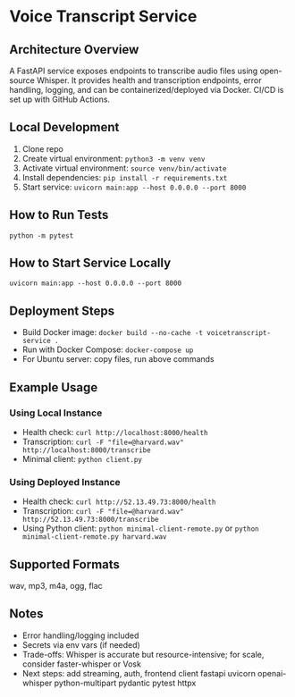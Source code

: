 # Voice Transcript Service

## Architecture Overview
A FastAPI service exposes endpoints to transcribe audio files using open-source Whisper. It provides health and transcription endpoints, error handling, logging, and can be containerized/deployed via Docker. CI/CD is set up with GitHub Actions.

## Local Development
1. Clone repo
2. Create virtual environment: `python3 -m venv venv`
3. Activate virtual environment: `source venv/bin/activate`
4. Install dependencies: `pip install -r requirements.txt`
5. Start service: `uvicorn main:app --host 0.0.0.0 --port 8000`

## How to Run Tests
`python -m pytest`

## How to Start Service Locally
`uvicorn main:app --host 0.0.0.0 --port 8000`

## Deployment Steps
- Build Docker image: `docker build --no-cache -t voicetranscript-service .`
- Run with Docker Compose: `docker-compose up`
- For Ubuntu server: copy files, run above commands

## Example Usage

### Using Local Instance
- Health check: `curl http://localhost:8000/health`
- Transcription: `curl -F "file=@harvard.wav" http://localhost:8000/transcribe`
- Minimal client: `python client.py`

### Using Deployed Instance
- Health check: `curl http://52.13.49.73:8000/health`
- Transcription: `curl -F "file=@harvard.wav" http://52.13.49.73:8000/transcribe`
- Using Python client: `python minimal-client-remote.py` or `python minimal-client-remote.py harvard.wav`

## Supported Formats
wav, mp3, m4a, ogg, flac

## Notes
- Error handling/logging included
- Secrets via env vars (if needed)
- Trade-offs: Whisper is accurate but resource-intensive; for scale, consider faster-whisper or Vosk
- Next steps: add streaming, auth, frontend client
fastapi
uvicorn
openai-whisper
python-multipart
pydantic
pytest
httpx
